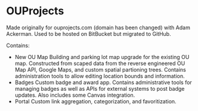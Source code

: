 # OUProjects
Made originally for ouprojects.com (domain has been changed) with Adam Ackerman. Used to be hosted on BitBucket but migrated to GitHub.

Contains:
- New OU Map
Building and parking lot map upgrade for the existing OU map. Constructed from scaped data from the reverse engineered OU Map API, Google Maps, and custom spatial partioning trees. Contains administration tools to allow editing location bounds and information.
- Badges
Custom badge and award app. Contains administrative tools for managing badges as well as APIs for external systems to post badge updates. Also includes some Canvas integration.
- Portal
Custom link aggregation, categorization, and favoritization.
